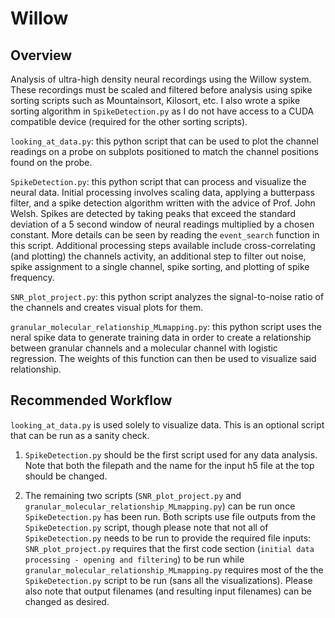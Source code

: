 # Willow

## Overview

Analysis of ultra-high density neural recordings using the Willow system. These recordings must be scaled and filtered before analysis using spike sorting scripts such as Mountainsort, Kilosort, etc. I also wrote a spike sorting algorithm in `SpikeDetection.py` as I do not have access to a CUDA compatible device (required for the other sorting scripts).

 `looking_at_data.py`: this python script that can be used to plot the channel readings on a probe on subplots positioned to match the channel positions found on the probe.
 
 `SpikeDetection.py`: this python script that can process and visualize the neural data. Initial processing involves scaling data, applying a butterpass filter, and a spike detection algorithm written with the advice of Prof. John Welsh. Spikes are detected by taking peaks that exceed the standard deviation of a 5 second window of neural readings multiplied by a chosen constant. More details can be seen by reading the `event_search` function in this script. Additional processing steps available include cross-correlating (and plotting) the channels activity, an additional step to filter out noise, spike assignment to a single channel, spike sorting, and plotting of spike frequency.
 
 `SNR_plot_project.py`: this python script analyzes the signal-to-noise ratio of the channels and creates visual plots for them.
 
 `granular_molecular_relationship_MLmapping.py`: this python script uses the neral spike data to generate training data in order to create a relationship between granular channels and a molecular channel with logistic regression. The weights of this function can then be used to visualize said relationship.
 
## Recommended Workflow

`looking_at_data.py` is used solely to visualize data. This is an optional script that can be run as a sanity check.

1. `SpikeDetection.py` should be the first script used for any data analysis. Note that both the filepath and the name for the input h5 file at the top should be changed.

2. The remaining two scripts (`SNR_plot_project.py` and `granular_molecular_relationship_MLmapping.py`) can be run once `SpikeDetection.py` has been run. Both scripts use file outputs from the `SpikeDetection.py` script, though please note that not all of `SpikeDetection.py` needs to be run to provide the required file inputs: `SNR_plot_project.py` requires that the first code section (`initial data processing - opening and filtering`) to be run while `granular_molecular_relationship_MLmapping.py` requires most of the the `SpikeDetection.py` script to be run (sans all the visualizations). Please also note that output filenames (and resulting input filenames) can be changed as desired.
